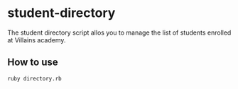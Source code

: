 # student-directory

The student directory script allos you to manage the list of students enrolled at Villains academy.

## How to use

```shell
ruby directory.rb
```

